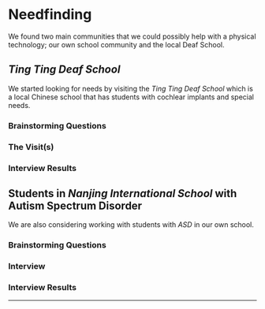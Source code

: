 # Needfinding
We found two main communities that we could possibly help with a physical technology; our own school community and the local Deaf School.

## _Ting Ting Deaf School_
We started looking for needs by visiting the _Ting Ting Deaf School_ which is a local Chinese school that has students with cochlear implants and special needs.
### Brainstorming Questions

### The Visit(s)

### Interview Results


## Students in _Nanjing International School_ with Autism Spectrum Disorder
We are also considering working with students with _ASD_ in our own school.
### Brainstorming Questions

### Interview

### Interview Results

***